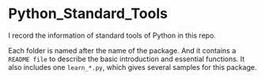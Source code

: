 # Python_Standard_Tools
I record the information of standard tools of Python in this repo.

Each folder is named after the name of the package. And it contains a `README file` to describe the basic introduction and essential functions. It also includes one `learn_*.py`, which gives several samples for this package.
